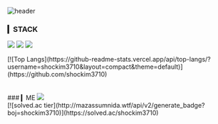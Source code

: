 ![header](https://capsule-render.vercel.app/api?type=waving&color=auto&height=200&section=header&text=김승후's%20Github&fontSize=45)

### ▎STACK
<a href="https://github.com/shockim3710" target="_blank"><img src="https://img.shields.io/badge/Python-3776AB?style=flat-square&logo=Python&logoColor=white"/></a>
<a href="https://github.com/shockim3710" target="_blank"><img src="https://img.shields.io/badge/Java-007396?style=flat-square&logo=Java&logoColor=white"/></a>
<a href="https://github.com/shockim3710" target="_blank"><img src="https://img.shields.io/badge/HTML5-E34F26?style=flat-square&logo=HTML5&logoColor=white"/></a>
<div align=rignt>
[![Top Langs](https://github-readme-stats.vercel.app/api/top-langs/?username=shockim3710&layout=compact&theme=default)](https://github.com/shockim3710)
 </div>
<br>
<br>
### ▎ME
<a href="mailto:shockim3710@gmail.com" target="_blank"><img src="https://img.shields.io/badge/Gmail-EA4335?style=flat-square&logo=Gmail&logoColor=white"/></a>
<div align=rignt>
[![solved.ac tier](http://mazassumnida.wtf/api/v2/generate_badge?boj=shockim3710)](https://solved.ac/shockim3710)
 </div>



